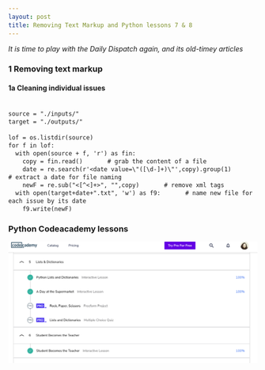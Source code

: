 ```yaml
---
layout: post
title: Removing Text Markup and Python lessons 7 & 8
---
```


_It is time to play with the Daily Dispatch again, and its old-timey articles_
  
    
### 1 Removing text markup

#### 1a Cleaning individual issues

````import re, os

source = "./inputs/"
target = "./outputs/"

lof = os.listdir(source)
for f in lof:
  with open(source + f, 'r') as fin:
    copy = fin.read()       # grab the content of a file
    date = re.search(r'<date value=\"([\d-]+)\"',copy).group(1)       # extract a date for file naming
    newF = re.sub("<[^<]+>", "",copy)       # remove xml tags
  with open(target+date+".txt", 'w') as f9:       # name new file for each issue by its date
    f9.write(newF)
 ````

  
### Python Codeacademy lessons
  
![](https://raw.githubusercontent.com/aliavahed/aliavahed.github.io/master/img/python3.png)
